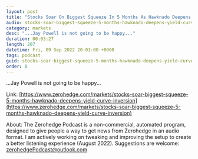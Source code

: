 ```yaml
---
layout: post
title: "Stocks Soar On Biggest Squeeze In 5 Months As Hawknado Deepens Yield-Curve Inversion"
audio: stocks-soar-biggest-squeeze-5-months-hawknado-deepens-yield-curve-inversion-0
category: markets
desc: "...Jay Powell is not going to be happy..."
duration: 00:03:27
length: 207
datetime: Fri, 09 Sep 2022 20:01:00 +0000
tags: podcast
guid: stocks-soar-biggest-squeeze-5-months-hawknado-deepens-yield-curve-inversion-0
order: 0
---
```

...Jay Powell is not going to be happy...

Link: [https://www.zerohedge.com/markets/stocks-soar-biggest-squeeze-5-months-hawknado-deepens-yield-curve-inversion](https://www.zerohedge.com/markets/stocks-soar-biggest-squeeze-5-months-hawknado-deepens-yield-curve-inversion)

About: The Zerohedge Podcast is a non-commercial, automated program, designed to give people a way to get news from Zerohedge in an audio format.  I am actively working on tweaking and improving the setup to create a better listening experience (August 2022).  Suggestions are welcome: [zerohedgePodcast@outlook.com](mailto:zerohedgePodcast@outlook.com)